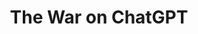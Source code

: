 ---
title: "The War on ChatGPT"
description: "This week... Atrioc goes panning for gold, DougDoug is back on the AI train, and Aiden goes house hunting in Vienna"
pubDate: 2025-04-16
youtubeId: "kPwErvsFr1s"
episodeNumber: 7
summary: ""
tags:
  - "ChatGPT"
  - "AI"
  - "Housing"
citations:
 - title: "ChatGPT"
   url: "https://chatgpt.com/"
---